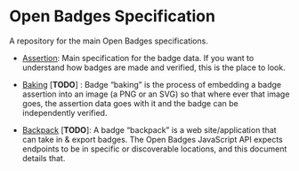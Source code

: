 # Open Badges Specification

A repository for the main Open Badges specifications.

* [Assertion](/assertion.md): Main specification for the badge data. If you want to understand how badges are made and verified, this is the place to look.

* [Baking](/baking.md) [**TODO**] : Badge “baking” is the process of embedding a badge assertion into an image (a PNG or an SVG) so that where ever that image goes, the assertion data goes with it and the badge can be independently verified.

* [Backpack](/backpack.md) [**TODO**]: A badge “backpack” is a web site/application that can take in & export badges. The Open Badges JavaScript API expects endpoints to be in specific or discoverable locations, and this document details that.
